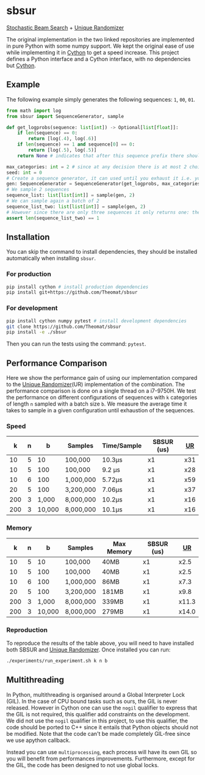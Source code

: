 # sbsur

[Stochastic Beam Search](https://github.com/wouterkool/stochastic-beam-search) + [Unique Randomizer](https://github.com/google-research/unique-randomizer)

The original implementation in the two linked repositories are implemented in pure Python with some numpy support.
We kept the original ease of use while implementing it in [Cython](https://cython.org/) to get a speed increase.
This project defines a Python interface and a Cython interface, with no dependencies but [Cython](https://cython.org/).

## Example

The following example simply generates the following sequences: `1`, `00`, `01`.

```python
from math import log
from sbsur import SequenceGenerator, sample

def get_logprobs(sequence: list[int]) -> Optional[list[float]]:
    if len(sequence) == 0:
        return [log(.4), log(.6)]
    if len(sequence) == 1 and sequence[0] == 0:
        return [log(.5), log(.5)]
    return None # indicates that after this sequence prefix there should be no further sampling

max_categories: int = 2 # since at any decision there is at most 2 choices
seed: int = 0
# Create a sequence generator, it can used until you exhaust it i.e. you sampled everything
gen: SequenceGenerator = SequenceGenerator(get_logprobs, max_categories, seed)
# We sample 2 sequences
sequence_list: list[list[int]] = sample(gen, 2) 
# We can sample again a batch of 2
sequence_list_two: list[list[int]] = sample(gen, 2) 
# However since there are only three sequences it only returns one: the missing sequence
assert len(sequence_list_two) == 1
```

## Installation

You can skip the command to install dependencies, they should be installed automatically when installing `sbsur`.

### For production

```bash
pip install cython # install production dependencies
pip install git+https://github.com/Theomat/sbsur
```

### For development

```bash
pip install cython numpy pytest # install development dependencies
git clone https://github.com/Theomat/sbsur
pip install -e ./sbsur
```

Then you can run the tests using the command: `pytest`.

## Performance Comparison

Here we show the performance gain of using our implementation compared to the [Unique Randomizer](https://github.com/google-research/unique-randomizer)(UR) implementation of the combination.
The performance comparison is done on a single thread on a i7-9750H.
We test the performance on different configurations of sequences with `k` categories of length `n` sampled with a batch size `b`.
We measure the average time it takes to sample in a given configuration until exhaustion of the sequences.

### Speed

| k   | n | b      | Samples   | Time/Sample | SBSUR (us) | [UR](https://github.com/google-research/unique-randomizer) |
|-----|---|--------|-----------|-------------|------------|------|
| 10  | 5 | 10     | 100,000   | 10.3µs      | x1         | x31  |
| 10  | 5 | 100    | 100,000   | 9.2 µs      | x1         | x28  |
| 10  | 6 | 100    | 1,000,000 | 5.72µs      | x1         | x59  |
| 20  | 5 | 100    | 3,200,000 | 7.06µs      | x1         | x37  |
| 200 | 3 | 1,000  | 8,000,000 | 10.2µs      | x1         | x16  |
| 200 | 3 | 10,000 | 8,000,000 | 10.1µs      | x1         | x16  |

### Memory

| k   | n | b      | Samples   | Max Memory | SBSUR (us) | [UR](https://github.com/google-research/unique-randomizer) |
|-----|---|--------|-----------|------------|------------|--------|
| 10  | 5 | 10     | 100,000   | 40MB       | x1         | x2.5   |
| 10  | 5 | 100    | 100,000   | 40MB       | x1         | x2.5   |
| 10  | 6 | 100    | 1,000,000 | 86MB       | x1         | x7.3   |
| 20  | 5 | 100    | 3,200,000 | 181MB      | x1         | x9.8   |
| 200 | 3 | 1,000  | 8,000,000 | 339MB      | x1         | x11.3  |
| 200 | 3 | 10,000 | 8,000,000 | 279MB      | x1         | x14.0  |

### Reproduction

To reproduce the results of the table above, you will need to have installed both SBSUR and [Unique Randomizer](https://github.com/google-research/unique-randomizer).
Once installed you can run:

```bash
./experiments/run_experiment.sh k n b
```

## Multithreading

In Python, multithreading is organised around a Global Interpreter Lock (GIL). In the case of CPU bound tasks such as ours, the GIL is never released. However in Cython one can use the `nogil` qualifier to express that the GIL is not required, this qualifier add constraints on the development. We did not use the `nogil` qualifier in this project, to use this qualifier, the code should be ported to C++ since it entails that Python objects should not be modified. Note that the code can't be made completely GIL-free since we use apython callback.

 Instead you can use `multiprocessing`, each process will have its own GIL so you will benefit from performances improvements. Furthermore, except for the GIL, the code has been designed to not use global locks.
